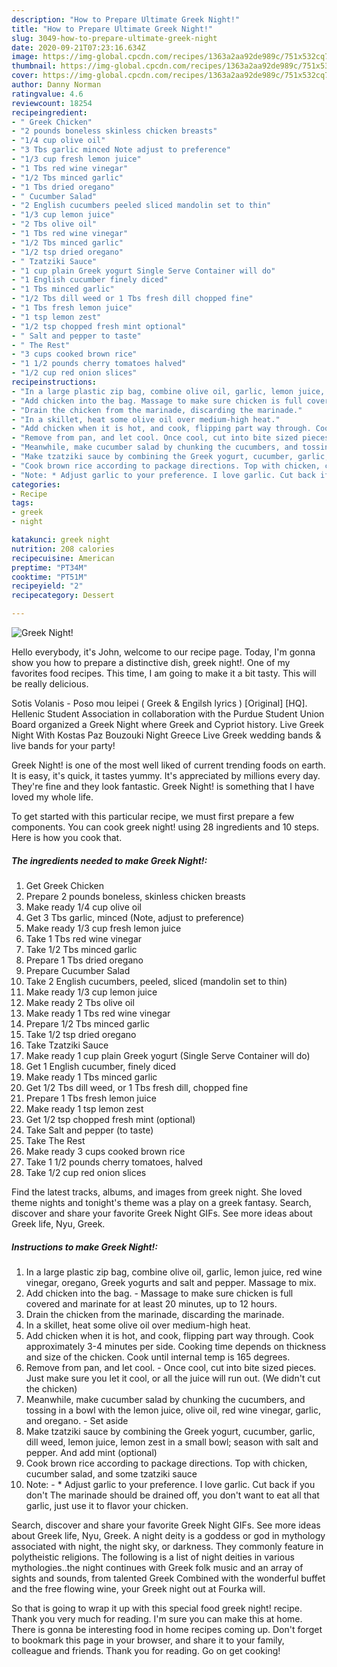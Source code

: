 ```yaml
---
description: "How to Prepare Ultimate Greek Night!"
title: "How to Prepare Ultimate Greek Night!"
slug: 3049-how-to-prepare-ultimate-greek-night
date: 2020-09-21T07:23:16.634Z
image: https://img-global.cpcdn.com/recipes/1363a2aa92de989c/751x532cq70/greek-night-recipe-main-photo.jpg
thumbnail: https://img-global.cpcdn.com/recipes/1363a2aa92de989c/751x532cq70/greek-night-recipe-main-photo.jpg
cover: https://img-global.cpcdn.com/recipes/1363a2aa92de989c/751x532cq70/greek-night-recipe-main-photo.jpg
author: Danny Norman
ratingvalue: 4.6
reviewcount: 18254
recipeingredient:
- " Greek Chicken"
- "2 pounds boneless skinless chicken breasts"
- "1/4 cup olive oil"
- "3 Tbs garlic minced Note adjust to preference"
- "1/3 cup fresh lemon juice"
- "1 Tbs red wine vinegar"
- "1/2 Tbs minced garlic"
- "1 Tbs dried oregano"
- " Cucumber Salad"
- "2 English cucumbers peeled sliced mandolin set to thin"
- "1/3 cup lemon juice"
- "2 Tbs olive oil"
- "1 Tbs red wine vinegar"
- "1/2 Tbs minced garlic"
- "1/2 tsp dried oregano"
- " Tzatziki Sauce"
- "1 cup plain Greek yogurt Single Serve Container will do"
- "1 English cucumber finely diced"
- "1 Tbs minced garlic"
- "1/2 Tbs dill weed or 1 Tbs fresh dill chopped fine"
- "1 Tbs fresh lemon juice"
- "1 tsp lemon zest"
- "1/2 tsp chopped fresh mint optional"
- " Salt and pepper to taste"
- " The Rest"
- "3 cups cooked brown rice"
- "1 1/2 pounds cherry tomatoes halved"
- "1/2 cup red onion slices"
recipeinstructions:
- "In a large plastic zip bag, combine olive oil, garlic, lemon juice, red wine vinegar, oregano, Greek yogurts and salt and pepper. Massage to mix."
- "Add chicken into the bag. Massage to make sure chicken is full covered and marinate for at least 20 minutes, up to 12 hours."
- "Drain the chicken from the marinade, discarding the marinade."
- "In a skillet, heat some olive oil over medium-high heat."
- "Add chicken when it is hot, and cook, flipping part way through. Cook approximately 3-4 minutes per side. Cooking time depends on thickness and size of the chicken. Cook until internal temp is 165 degrees."
- "Remove from pan, and let cool. Once cool, cut into bite sized pieces. Just make sure you let it cool, or all the juice will run out. (We didn&#39;t cut the chicken)"
- "Meanwhile, make cucumber salad by chunking the cucumbers, and tossing in a bowl with the lemon juice, olive oil, red wine vinegar, garlic, and oregano.  Set aside"
- "Make tzatziki sauce by combining the Greek yogurt, cucumber, garlic, dill weed, lemon juice, lemon zest in a small bowl; season with salt and pepper. And add mint (optional)"
- "Cook brown rice according to package directions. Top with chicken, cucumber salad, and some tzatziki sauce"
- "Note: * Adjust garlic to your preference. I love garlic. Cut back if you don&#39;t The marinade should be drained off, you don&#39;t want to eat all that garlic, just use it to flavor your chicken."
categories:
- Recipe
tags:
- greek
- night

katakunci: greek night 
nutrition: 208 calories
recipecuisine: American
preptime: "PT34M"
cooktime: "PT51M"
recipeyield: "2"
recipecategory: Dessert

---
```



![Greek Night!](https://img-global.cpcdn.com/recipes/1363a2aa92de989c/751x532cq70/greek-night-recipe-main-photo.jpg)

Hello everybody, it's John, welcome to our recipe page. Today, I'm gonna show you how to prepare a distinctive dish, greek night!. One of my favorites food recipes. This time, I am going to make it a bit tasty. This will be really delicious.

Sotis Volanis - Poso mou leipei ( Greek &amp; Engilsh lyrics ) [Original] [HQ]. Hellenic Student Association in collaboration with the Purdue Student Union Board organized a Greek Night where Greek and Cypriot history. Live Greek Night With Kostas Paz Bouzouki Night Greece Live Greek wedding bands &amp; live bands for your party!

Greek Night! is one of the most well liked of current trending foods on earth. It is easy, it's quick, it tastes yummy. It's appreciated by millions every day. They're fine and they look fantastic. Greek Night! is something that I have loved my whole life.


To get started with this particular recipe, we must first prepare a few components. You can cook greek night! using 28 ingredients and 10 steps. Here is how you cook that.

<!--inarticleads1-->

##### The ingredients needed to make Greek Night!:

1. Get  Greek Chicken
1. Prepare 2 pounds boneless, skinless chicken breasts
1. Make ready 1/4 cup olive oil
1. Get 3 Tbs garlic, minced (Note, adjust to preference)
1. Make ready 1/3 cup fresh lemon juice
1. Take 1 Tbs red wine vinegar
1. Take 1/2 Tbs minced garlic
1. Prepare 1 Tbs dried oregano
1. Prepare  Cucumber Salad
1. Take 2 English cucumbers, peeled, sliced (mandolin set to thin)
1. Make ready 1/3 cup lemon juice
1. Make ready 2 Tbs olive oil
1. Make ready 1 Tbs red wine vinegar
1. Prepare 1/2 Tbs minced garlic
1. Take 1/2 tsp dried oregano
1. Take  Tzatziki Sauce
1. Make ready 1 cup plain Greek yogurt (Single Serve Container will do)
1. Get 1 English cucumber, finely diced
1. Make ready 1 Tbs minced garlic
1. Get 1/2 Tbs dill weed, or 1 Tbs fresh dill, chopped fine
1. Prepare 1 Tbs fresh lemon juice
1. Make ready 1 tsp lemon zest
1. Get 1/2 tsp chopped fresh mint (optional)
1. Take  Salt and pepper (to taste)
1. Take  The Rest
1. Make ready 3 cups cooked brown rice
1. Take 1 1/2 pounds cherry tomatoes, halved
1. Take 1/2 cup red onion slices


Find the latest tracks, albums, and images from greek night. She loved theme nights and tonight&#39;s theme was a play on a greek fantasy. Search, discover and share your favorite Greek Night GIFs. See more ideas about Greek life, Nyu, Greek. 

<!--inarticleads2-->

##### Instructions to make Greek Night!:

1. In a large plastic zip bag, combine olive oil, garlic, lemon juice, red wine vinegar, oregano, Greek yogurts and salt and pepper. Massage to mix.
1. Add chicken into the bag. - Massage to make sure chicken is full covered and marinate for at least 20 minutes, up to 12 hours.
1. Drain the chicken from the marinade, discarding the marinade.
1. In a skillet, heat some olive oil over medium-high heat.
1. Add chicken when it is hot, and cook, flipping part way through. Cook approximately 3-4 minutes per side. Cooking time depends on thickness and size of the chicken. Cook until internal temp is 165 degrees.
1. Remove from pan, and let cool. - Once cool, cut into bite sized pieces. Just make sure you let it cool, or all the juice will run out. (We didn&#39;t cut the chicken)
1. Meanwhile, make cucumber salad by chunking the cucumbers, and tossing in a bowl with the lemon juice, olive oil, red wine vinegar, garlic, and oregano.  - Set aside
1. Make tzatziki sauce by combining the Greek yogurt, cucumber, garlic, dill weed, lemon juice, lemon zest in a small bowl; season with salt and pepper. And add mint (optional)
1. Cook brown rice according to package directions. Top with chicken, cucumber salad, and some tzatziki sauce
1. Note: - * Adjust garlic to your preference. I love garlic. Cut back if you don&#39;t The marinade should be drained off, you don&#39;t want to eat all that garlic, just use it to flavor your chicken.


Search, discover and share your favorite Greek Night GIFs. See more ideas about Greek life, Nyu, Greek. A night deity is a goddess or god in mythology associated with night, the night sky, or darkness. They commonly feature in polytheistic religions. The following is a list of night deities in various mythologies..the night continues with Greek folk music and an array of sights and sounds, from talented Greek Combined with the wonderful buffet and the free flowing wine, your Greek night out at Fourka will. 

So that is going to wrap it up with this special food greek night! recipe. Thank you very much for reading. I'm sure you can make this at home. There is gonna be interesting food in home recipes coming up. Don't forget to bookmark this page in your browser, and share it to your family, colleague and friends. Thank you for reading. Go on get cooking!
